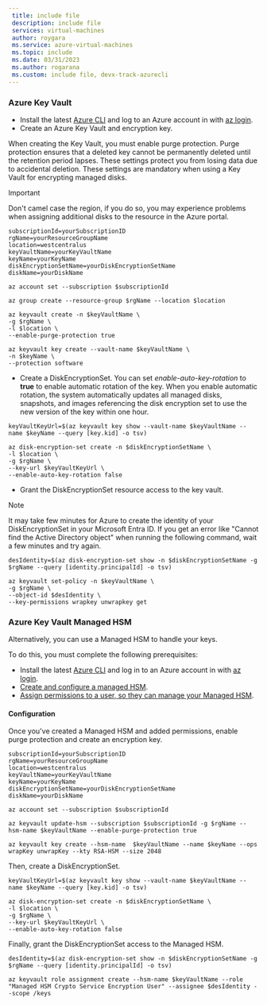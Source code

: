 ```yaml
---
 title: include file
 description: include file
 services: virtual-machines
 author: roygara
 ms.service: azure-virtual-machines
 ms.topic: include
 ms.date: 03/31/2023
 ms.author: rogarana
 ms.custom: include file, devx-track-azurecli
---
```

### Azure Key Vault

- Install the latest [Azure CLI](/cli/azure/install-az-cli2) and log to an Azure account in with [az login](/cli/azure/reference-index).
- Create an Azure Key Vault and encryption key.

When creating the Key Vault, you must enable purge protection. Purge protection ensures that a deleted key cannot be permanently deleted until the retention period lapses. These settings protect you from losing data due to accidental deletion. These settings are mandatory when using a Key Vault for encrypting managed disks.

> [!IMPORTANT]
> Don't camel case the region, if you do so, you may experience problems when assigning additional disks to the resource in the Azure portal.

```azurecli
subscriptionId=yourSubscriptionID
rgName=yourResourceGroupName
location=westcentralus
keyVaultName=yourKeyVaultName
keyName=yourKeyName
diskEncryptionSetName=yourDiskEncryptionSetName
diskName=yourDiskName

az account set --subscription $subscriptionId

az group create --resource-group $rgName --location $location

az keyvault create -n $keyVaultName \
-g $rgName \
-l $location \
--enable-purge-protection true 

az keyvault key create --vault-name $keyVaultName \
-n $keyName \
--protection software
```

- Create a DiskEncryptionSet. You can set *enable-auto-key-rotation* to **true** to enable automatic rotation of the key. When you enable automatic rotation, the system automatically updates all managed disks, snapshots, and images referencing the disk encryption set to use the new version of the key within one hour.

```azurecli
keyVaultKeyUrl=$(az keyvault key show --vault-name $keyVaultName --name $keyName --query [key.kid] -o tsv)

az disk-encryption-set create -n $diskEncryptionSetName \
-l $location \
-g $rgName \
--key-url $keyVaultKeyUrl \
--enable-auto-key-rotation false
```

- Grant the DiskEncryptionSet resource access to the key vault. 

> [!NOTE]
> It may take few minutes for Azure to create the identity of your DiskEncryptionSet in your Microsoft Entra ID. If you get an error like "Cannot find the Active Directory object" when running the following command, wait a few minutes and try again.

```azurecli
desIdentity=$(az disk-encryption-set show -n $diskEncryptionSetName -g $rgName --query [identity.principalId] -o tsv)

az keyvault set-policy -n $keyVaultName \
-g $rgName \
--object-id $desIdentity \
--key-permissions wrapkey unwrapkey get
```

### Azure Key Vault Managed HSM

Alternatively, you can use a Managed HSM to handle your keys.

To do this, you must complete the following prerequisites:

- Install the latest [Azure CLI](/cli/azure/install-az-cli2) and log in to an Azure account in with [az login](/cli/azure/reference-index).
- [Create and configure a managed HSM](/azure/key-vault/managed-hsm/quick-create-cli).
- [Assign permissions to a user, so they can manage your Managed HSM](/azure/key-vault/managed-hsm/role-management).

#### Configuration

Once you've created a Managed HSM and added permissions, enable purge protection and create an encryption key.

```azurecli
subscriptionId=yourSubscriptionID
rgName=yourResourceGroupName
location=westcentralus
keyVaultName=yourKeyVaultName
keyName=yourKeyName
diskEncryptionSetName=yourDiskEncryptionSetName
diskName=yourDiskName
    
az account set --subscription $subscriptionId
    
az keyvault update-hsm --subscription $subscriptionId -g $rgName --hsm-name $keyVaultName --enable-purge-protection true
    
az keyvault key create --hsm-name  $keyVaultName --name $keyName --ops wrapKey unwrapKey --kty RSA-HSM --size 2048
```

Then, create a DiskEncryptionSet.

```azurecli
keyVaultKeyUrl=$(az keyvault key show --vault-name $keyVaultName --name $keyName --query [key.kid] -o tsv)
    
az disk-encryption-set create -n $diskEncryptionSetName \
-l $location \
-g $rgName \
--key-url $keyVaultKeyUrl \
--enable-auto-key-rotation false
```

Finally, grant the DiskEncryptionSet access to the Managed HSM.

```azurecli
desIdentity=$(az disk-encryption-set show -n $diskEncryptionSetName -g $rgName --query [identity.principalId] -o tsv)
    
az keyvault role assignment create --hsm-name $keyVaultName --role "Managed HSM Crypto Service Encryption User" --assignee $desIdentity --scope /keys
```
